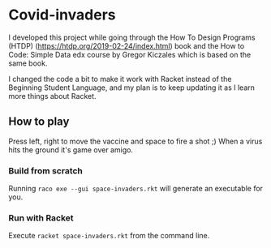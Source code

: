 # Covid-invaders

I developed this project while going through the How To Design Programs (HTDP) (https://htdp.org/2019-02-24/index.html) book and the How to Code: Simple Data edx course by Gregor Kiczales which is based on the same book.

I changed the code a bit to make it work with Racket instead of the Beginning Student Language, and my plan is to keep updating it as I learn more things about Racket.

## How to play
Press left, right to move the vaccine and space to fire a shot ;) When a virus hits the ground it's game over amigo.

### Build from scratch
Running `raco exe --gui space-invaders.rkt` will generate an executable for you.

### Run with Racket
Execute `racket space-invaders.rkt` from the command line.
